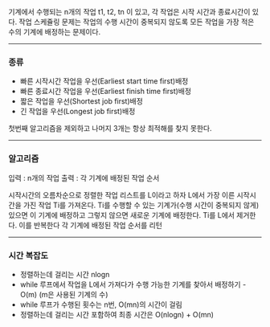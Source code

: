 기계에서 수행되는 n개의 작업 t1, t2, tn 이 있고, 각 작업은 시작 시간과 종료시간이 있다. 
작업 스케쥴링 문제는 작업의 수행 시간이 중복되지 않도록 모든 작업을 가장 적은 수의 기계에 배정하는 문제이다. 

---

### 종류
- 빠른 시작시간 작업을 우선(Earliest start time first)배정
- 빠른 종료시간 작업을 우선(Earliest finish time first)배정
- 짧은 작업을 우선(Shortest job first)배정
- 긴 작업을 우선(Longest job first)배정

첫번째 알고리즘을 제외하고 나머지 3개는 항상 최적해를 찾지 못한다.

---
### 알고리즘

입력 : n개의 작업
출력 : 각 기계에 배정된 작업 순서

시작시간의 오름차순으로 정렬한 작업 리스트를 L이라고 하자
L에서 가장 이른 시작시간을 가진 작업 Ti를 가져온다.
Ti를 수행할 수 있는 기계가(수행 시간이 중복되지 않게) 있으면 이 기계에 배정하고
그렇지 않으면 새로운 기계에 배정한다.
Ti를 L에서 제거한다.
이를 반복한다
각 기계에 배정된 작업 순서를 리턴

---
### 시간 복잡도
- 정렬하는데 걸리는 시간 nlogn
- while 루프에서 작업을 L에서 가져다가 수행 가능한 기계를 찾아서 배정하기 - O(m) (m은 사용된 기계의 수)
- while 루프가 수행된 횟수는 n번, O(mn)의 시간이 걸림
- 정렬하는데 걸리는 시간 포함하여 최종 시간은 O(nlogn) + O(mn)